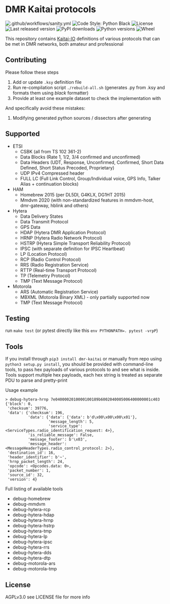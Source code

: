 # DMR Kaitai protocols

![.github/workflows/sanity.yml](https://img.shields.io/github/actions/workflow/status/OK-DMR/dmr-kaitai/sanity.yml?style=flat-square&branch=master)
![Code Style: Python Black](https://img.shields.io/badge/code%20style-black-000000.svg?style=flat-square)
![License](https://img.shields.io/pypi/l/dmr-kaitai?style=flat-square)
![Last released version](https://img.shields.io/pypi/v/dmr-kaitai?style=flat-square)
![PyPI downloads](https://img.shields.io/pypi/dm/dmr-kaitai?style=flat-square)
![Python versions](https://img.shields.io/pypi/pyversions/dmr-kaitai?style=flat-square)
![Wheel](https://img.shields.io/pypi/wheel/dmr-kaitai?style=flat-square)

This repository contains [Kaitai-IO](https://kaitai.io/) definitions of various protocols that can be met in DMR
networks, both amateur and professional

## Contributing

Please follow these steps

1. Add or update `.ksy` definition file
2. Run re-compilation script `./rebuild-all.sh` (generates .py from .ksy and formats them using *black* formatter)
3. Provide at least one example dataset to check the implementation with

And specifically avoid these mistakes:

1. Modifying generated python sources / dissectors after generating

## Supported

- ETSI
    - CSBK (all from TS 102 361-2)
    - Data Blocks (Rate 1, 1/2, 3/4 confirmed and unconfirmed)
    - Data Headers (UDT, Response, Unconfirmed, Confirmed, Short Data Defined, Short Status Precoded, Proprietary)
    - UDP IPv4 Compressed header
    - FULL LC (Full Link Control, Group/Individual voice, GPS Info, Talker Alias + continuation blocks)
- HAM
    - Homebrew 2015 (per DL5DI, G4KLX, DG1HT 2015)
    - Mmdvm 2020 (with non-standardized features in mmdvm-host, dmr-gateway, hblink and others)
- Hytera
    - Data Delivery States
    - Data Transmit Protocol
    - GPS Data
    - HDAP (Hytera DMR Application Protocol)
    - HRNP (Hytera Radio Network Protocol)
    - HSTRP (Hytera Simple Transport Reliability Protocol)
    - IPSC (with separate definition for IPSC Heartbeat)
    - LP (Location Protocol)
    - RCP (Radio Control Protocol)
    - RRS (Radio Registration Service)
    - RTTP (Real-time Transport Protocol)
    - TP (Telemetry Protocol)
    - TMP (Text Message Protocol)
- Motorola
    - ARS (Automatic Registration Service)
    - MBXML (Motorola Binary XML) - only partially supported now
    - TMP (Text Message Protocol)

## Testing

run `make test` (or pytest directly like this `env PYTHONPATH=. pytest -vrpP`)

## Tools

If you install through `pip3 install dmr-kaitai` or manually from repo using `python3 setup.py install`, you should be
provided with command-line tools,
to pass hex payloads of various protocols to and see what is inside. Tools support multiple hex payloads, each hex
string is treated as separate PDU to parse and pretty-print

Usage example

```
> debug-hytera-hrnp 7e0400002010000100189b6002040005006400000001c403
{'block': 0,
 'checksum': 39776,
 'data': {'checksum': 196,
          'data': {'data': {'data': b'd\x00\x00\x00\x01'},
                   'message_length': 5,
                   'service_type': <ServiceTypes.radio_identification_request: 4>},
          'is_reliable_message': False,
          'message_footer': b'\x03',
          'message_header': <MessageHeaderTypes.radio_control_protocol: 2>},
 'destination_id': 16,
 'header_identifier': b'~',
 'hrnp_packet_length': 24,
 'opcode': <Opcodes.data: 0>,
 'packet_number': 1,
 'source_id': 32,
 'version': 4}
```

Full listing of available tools

- debug-homebrew
- debug-mmdvm
- debug-hytera-rcp
- debug-hytera-hdap
- debug-hytera-hrnp
- debug-hytera-hstrp
- debug-hytera-tmp
- debug-hytera-lp
- debug-hytera-ipsc
- debug-hytera-rrs
- debug-hytera-dds
- debug-hytera-dtp
- debug-motorola-ars
- debug-motorola-tmp

## License

AGPLv3.0 see LICENSE file for more info
